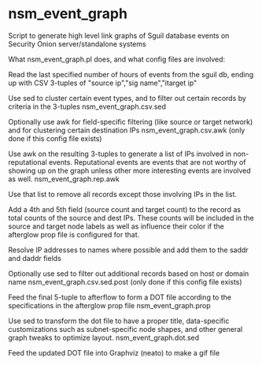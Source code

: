 # nsm_event_graph
Script to generate high level link graphs of Sguil database events on Security Onion server/standalone systems

What nsm_event_graph.pl does, and what config files are involved:

Read the last specified number of hours of events from the sguil db, ending up with CSV 3-tuples of "source ip","sig name","itarget ip"

Use sed to cluster certain event types, and to filter out certain records by criteria in the 3-tuples
        nsm_event_graph.csv.sed

Optionally use awk for field-specific filtering (like source or target network) and for clustering certain destination IPs
        nsm_event_graph.csv.awk
        (only done if this config file exists)

Use awk on the resulting 3-tuples to generate a list of IPs involved in non-reputational events.  Reputational events are events that are not worthy of showing up on the graph unless other more interesting events are involved as well.
        nsm_event_graph.rep.awk

Use that list to remove all records except those involving IPs in the list.

Add a 4th and 5th field (source count and target count) to the record as total counts of the source and dest IPs.  These counts will be included in the source and target node labels as well as influence their color if the afterglow prop file is configured for that.

Resolve IP addresses to names where possible and add them to the saddr and daddr fields

Optionally use sed to filter out additional records based on host or domain name
        nsm_event_graph.csv.sed.post
        (only done if this config file exists)

Feed the final 5-tuple to afterflow to form a DOT file according to the specifications in the afterglow prop file
        nsm_event_graph.prop

Use sed to transform the dot file to have a proper title, data-specific customizations such as subnet-specific node shapes, and other general graph tweaks to optimize layout.
        nsm_event_graph.dot.sed

Feed the updated DOT file into Graphviz (neato) to make a gif file
